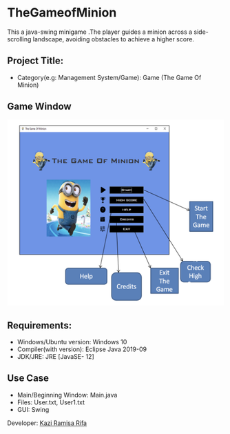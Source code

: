 # TheGameofMinion
This a java-swing minigame .The player guides a minion across a side-scrolling landscape, avoiding obstacles to achieve a higher score. 

## Project Title:
- Category(e.g: Management System/Game): Game (The Game Of Minion) 


## Game Window
![GameWindow](./Code/Img/screen_view.png)


## Requirements:
* Windows/Ubuntu version: Windows 10
* Compiler(with version): Eclipse Java 2019-09
* JDK/JRE: JRE [JavaSE- 12]

## Use Case
- Main/Beginning Window: Main.java
- Files: User.txt, User1.txt
- GUI: Swing

Developer: [Kazi Ramisa Rifa](mailto:kazi.rifa@northsouth.edu)
